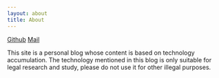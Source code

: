 ```yaml
---
layout: about
title: About
---
```


[Github](https://github.com/h1zzz) [Mail](mailto://24761228+h1zzz@users.noreply.github.com)

This site is a personal blog whose content is based on technology accumulation. The technology mentioned in this blog is only suitable for legal research and study, please do not use it for other illegal purposes.
